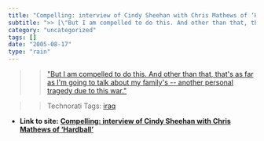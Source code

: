 ```yaml
---
title: "Compelling: interview of Cindy Sheehan with Chris Mathews of ‘Hardball’"
subtitle: ">> [\"But I am compelled to do this. And other than that, that's as far as I'm"
category: "uncategorized"
tags: []
date: "2005-08-17"
type: "rain"
---
```

>>

>> ["But I am compelled to do this. And other than that, that's as far as I'm
going to talk about my family's -- another personal tragedy due to this
war."](<http://msnbc.msn.com/Default.aspx?id=8972147&uart=10&uarc=Rating>)

>>

>> Technorati Tags: [iraq](<http://technorati.com/tag/iraq>)


* **Link to site:** **[Compelling: interview of Cindy Sheehan with Chris Mathews of ‘Hardball’](None)**